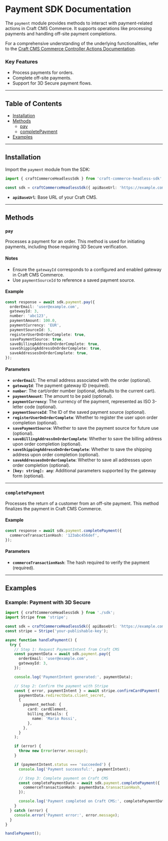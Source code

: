 # Payment SDK Documentation

The `payment` module provides methods to interact with payment-related actions in Craft CMS Commerce. It supports operations like processing payments and handling off-site payment completions.

For a comprehensive understanding of the underlying functionalities, refer to the [Craft CMS Commerce Controller Actions Documentation](https://craftcms.com/docs/commerce/5.x/reference/controller-actions.html).

### Key Features

- Process payments for orders.
- Complete off-site payments.
- Support for 3D Secure payment flows.

---

## Table of Contents

- [Installation](#installation)
- [Methods](#methods)
  - [pay](#pay)
  - [completePayment](#completepayment)
- [Examples](#examples)

---

## Installation

Import the `payment` module from the SDK:

```typescript
import { craftCommerceHeadlessSdk } from 'craft-commerce-headless-sdk';

const sdk = craftCommerceHeadlessSdk({ apiBaseUrl: 'https://example.com/' });
```

- **`apiBaseUrl`**: Base URL of your Craft CMS.

---

## Methods

### `pay`

Processes a payment for an order. This method is used for initiating payments, including those requiring 3D Secure verification.

#### Notes

- Ensure the `gatewayId` corresponds to a configured and enabled gateway in Craft CMS Commerce.
- Use `paymentSourceId` to reference a saved payment source.

#### Example

```typescript
const response = await sdk.payment.pay({
  orderEmail: 'user@example.com',
  gatewayId: 3,
  number: 'abc123',
  paymentAmount: 100.0,
  paymentCurrency: 'EUR',
  paymentSourceId: 5,
  registerUserOnOrderComplete: true,
  savePaymentSource: true,
  saveBillingAddressOnOrderComplete: true,
  saveShippingAddressOnOrderComplete: true,
  saveAddressesOnOrderComplete: true,
});
```

#### Parameters

- **`orderEmail`**: The email address associated with the order (optional).
- **`gatewayId`**: The payment gateway ID (required).
- **`number`**: The cart/order number (optional, defaults to the current cart).
- **`paymentAmount`**: The amount to be paid (optional).
- **`paymentCurrency`**: The currency of the payment, represented as ISO 3-letter code (optional).
- **`paymentSourceId`**: The ID of the saved payment source (optional).
- **`registerUserOnOrderComplete`**: Whether to register the user upon order completion (optional).
- **`savePaymentSource`**: Whether to save the payment source for future use (optional).
- **`saveBillingAddressOnOrderComplete`**: Whether to save the billing address upon order completion (optional).
- **`saveShippingAddressOnOrderComplete`**: Whether to save the shipping address upon order completion (optional).
- **`saveAddressesOnOrderComplete`**: Whether to save all addresses upon order completion (optional).
- **`[key: string]: any`**: Additional parameters supported by the gateway form (optional).

---

### `completePayment`

Processes the return of a customer from an off-site payment. This method finalizes the payment in Craft CMS Commerce.

#### Example

```typescript
const response = await sdk.payment.completePayment({
  commerceTransactionHash: '123abc456def',
});
```

#### Parameters

- **`commerceTransactionHash`**: The hash required to verify the payment (required).

---

## Examples

### Example: Payment with 3D Secure

```typescript
import { craftCommerceHeadlessSdk } from './sdk';
import Stripe from 'stripe';

const sdk = craftCommerceHeadlessSdk({ apiBaseUrl: 'https://example.com/' });
const stripe = Stripe('your-publishable-key');

async function handlePayment() {
  try {
    // Step 1: Request PaymentIntent from Craft CMS
    const paymentData = await sdk.payment.pay({
      orderEmail: 'user@example.com',
      gatewayId: 3,
    });

    console.log('PaymentIntent generated:', paymentData);

    // Step 2: Confirm the payment with Stripe
    const { error, paymentIntent } = await stripe.confirmCardPayment(
      paymentData.redirectData.client_secret,
      {
        payment_method: {
          card: cardElement,
          billing_details: {
            name: 'Mario Rossi',
          },
        },
      }
    );

    if (error) {
      throw new Error(error.message);
    }

    if (paymentIntent.status === 'succeeded') {
      console.log('Payment successful:', paymentIntent);

      // Step 3: Complete payment on Craft CMS
      const completePaymentData = await sdk.payment.completePayment({
        commerceTransactionHash: paymentData.transactionHash,
      });

      console.log('Payment completed on Craft CMS:', completePaymentData);
    }
  } catch (error) {
    console.error('Payment error:', error.message);
  }
}

handlePayment();
```
